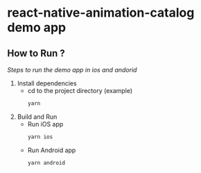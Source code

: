 # react-native-animation-catalog demo app
## How to Run ?

_Steps to run the demo app in ios and andorid_

1. Install dependencies
    * cd to the project directory (example)
      ```bash 
      yarn
      ```
2. Build and Run
    * Run iOS app
        ```bash 
        yarn ios
        ```
    * Run Android app
      ```bash 
      yarn android
      ```